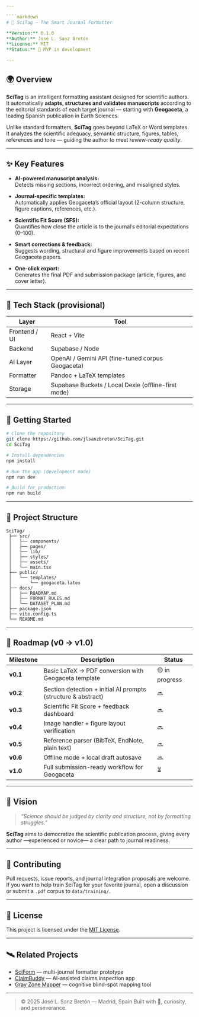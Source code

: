 ```yaml
---

````markdown
# 🧠 SciTag — The Smart Journal Formatter

**Version:** 0.1.0  
**Author:** José L. Sanz Bretón  
**License:** MIT  
**Status:** 🚧 MVP in development  

---
```


## 🌍 Overview

**SciTag** is an intelligent formatting assistant designed for scientific authors.  
It automatically **adapts, structures and validates manuscripts** according to the editorial standards of each target journal — starting with **Geogaceta**, a leading Spanish publication in Earth Sciences.

Unlike standard formatters, **SciTag** goes beyond LaTeX or Word templates.  
It analyzes the scientific adequacy, semantic structure, figures, tables, references and tone — guiding the author to meet *review-ready quality*.

---

## ✨ Key Features

- **AI-powered manuscript analysis:**  
  Detects missing sections, incorrect ordering, and misaligned styles.
  
- **Journal-specific templates:**  
  Automatically applies Geogaceta’s official layout (2-column structure, figure captions, references, etc.).

- **Scientific Fit Score (SFS):**  
  Quantifies how close the article is to the journal’s editorial expectations (0–100).

- **Smart corrections & feedback:**  
  Suggests wording, structural and figure improvements based on recent Geogaceta papers.

- **One-click export:**  
  Generates the final PDF and submission package (article, figures, and cover letter).

---

## 🧩 Tech Stack (provisional)

| Layer | Tool |
|-------|------|
| Frontend / UI | React + Vite |
| Backend | Supabase / Node |
| AI Layer | OpenAI / Gemini API (fine-tuned corpus Geogaceta) |
| Formatter | Pandoc + LaTeX templates |
| Storage | Supabase Buckets / Local Dexie (offline-first mode) |

---

## 🚀 Getting Started

```bash
# Clone the repository
git clone https://github.com/jlsanzbreton/SciTag.git
cd SciTag

# Install dependencies
npm install

# Run the app (development mode)
npm run dev

# Build for production
npm run build
````

---

## 🧱 Project Structure

```
SciTag/
 ├── src/
 │   ├── components/
 │   ├── pages/
 │   ├── lib/
 │   ├── styles/
 │   ├── assets/
 │   └── main.tsx
 ├── public/
 │   └── templates/
 │       └── geogaceta.latex
 ├── docs/
 │   ├── ROADMAP.md
 │   ├── FORMAT_RULES.md
 │   └── DATASET_PLAN.md
 ├── package.json
 ├── vite.config.ts
 └── README.md
```

---

## 🧭 Roadmap (v0 → v1.0)

| Milestone | Description                                                   | Status         |
| --------- | ------------------------------------------------------------- | -------------- |
| **v0.1**  | Basic LaTeX → PDF conversion with Geogaceta template          | 🟡 in progress |
| **v0.2**  | Section detection + initial AI prompts (structure & abstract) | 🔜             |
| **v0.3**  | Scientific Fit Score + feedback dashboard                     | 🔜             |
| **v0.4**  | Image handler + figure layout verification                    | 🔜             |
| **v0.5**  | Reference parser (BibTeX, EndNote, plain text)                | 🔜             |
| **v0.6**  | Offline mode + local draft autosave                           | 🔜             |
| **v1.0**  | Full submission-ready workflow for Geogaceta                  | ⏳              |

---

## 🧠 Vision

> *“Science should be judged by clarity and structure, not by formatting struggles.”*

**SciTag** aims to democratize the scientific publication process, giving every author —experienced or novice— a clear path to journal readiness.

---

## 🤝 Contributing

Pull requests, issue reports, and journal integration proposals are welcome.
If you want to help train SciTag for your favorite journal, open a discussion or submit a `.pdf` corpus to `data/training/`.

---

## 🧾 License

This project is licensed under the [MIT License](./LICENSE).

---

## 🛰️ Related Projects

* [SciForm](https://github.com/jlsanzbreton/sciform) — multi-journal formatter prototype
* [ClaimBuddy](https://github.com/jlsanzbreton/claimbuddy) — AI-assisted claims inspection app
* [Gray Zone Mapper](https://grayzonemapper.com) — cognitive blind-spot mapping tool

---

> © 2025 José L. Sanz Bretón — Madrid, Spain
> Built with 🧠, curiosity, and perseverance.

```
